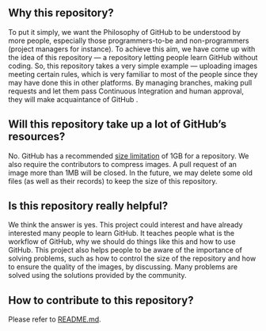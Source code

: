 Why this repository?
--------------
To put it simply, we want the Philosophy of GitHub to be understood by more people, especially those programmers-to-be and non-programmers (project managers for instance). To achieve this aim, we have come up with the idea of this repository — a repository letting people learn GitHub without coding. So, this repository takes a very simple example — uploading images meeting certain rules, which is very familiar to most of the people since they may have done this in other platforms. By managing branches, making pull requests and let them pass Continuous Integration and human approval, they will make acquaintance of GitHub .

Will this repository take up a lot of GitHub’s resources?
---------------
No.
GitHub has a recommended [size limitation](https://help.github.com/en/articles/what-is-my-disk-quota) of 1GB for a repository. We also require the contributors to compress images. A pull request of an image more than 1MB will be closed. In the future, we may delete some old files (as well as their records) to keep the size of this repository.

Is this repository really helpful?
---------------
We think the answer is yes. This project could interest and have already interested many people to learn GitHub. It teaches people what is the workflow of GitHub, why we should do things like this and how to use GitHub. This project also helps people to be aware of the importance of solving problems, such as how to control the size of the repository and how to ensure the quality of the images, by discussing. Many problems are solved using the solutions provided by the community.

How to contribute to this repository?
---------------
Please refer to [README.md](README.md).
